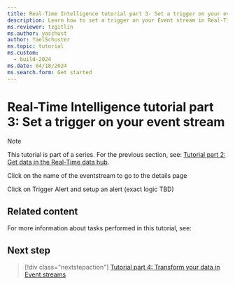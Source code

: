 ```yaml
---
title: Real-Time Intelligence tutorial part 3- Set a trigger on your event stream
description: Learn how to set a trigger on your Event stream in Real-Time Intelligence.
ms.reviewer: tzgitlin
ms.author: yaschust
author: YaelSchuster
ms.topic: tutorial
ms.custom:
  - build-2024
ms.date: 04/18/2024
ms.search.form: Get started
---
```

# Real-Time Intelligence tutorial part 3: Set a trigger on your event stream

> [!NOTE]
> This tutorial is part of a series. For the previous section, see: [Tutorial part 2: Get data in the Real-Time data hub](tutorial-2-get-real-time-events.md).



Click on the name of the eventstream to go to the details page 

Click on Trigger Alert and setup an alert (exact logic TBD) 


## Related content

For more information about tasks performed in this tutorial, see:



## Next step

> [!div class="nextstepaction"]
> [Tutorial part 4: Transform your data in Event streams](tutorial-4-transform.md)
